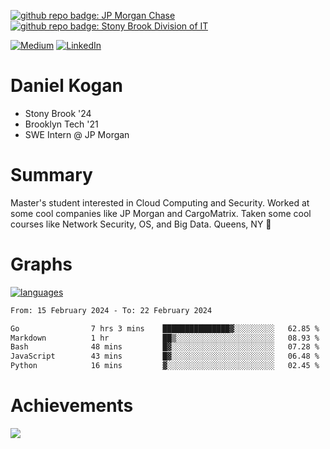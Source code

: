 [![github repo badge: JP Morgan Chase](https://img.shields.io/badge/JP_Morgan_Chase--181717?color=blue)](https://careers.jpmorgan.com/in/en/students/programs/software-engineer-summer?search=&tags=location__Americas__UnitedStatesofAmerica)
[![github repo badge: Stony Brook Division of IT](https://img.shields.io/badge/Stony%20Brook%20Division%20of%20IT--181717?color=red)](https://it.stonybrook.edu/)

[![Medium](https://img.shields.io/badge/Medium-12100E?logo=medium&logoColor=white)](https://medium.com/@danielkoganx) [![LinkedIn](https://img.shields.io/badge/LinkedIn-%230077B5.svg?logo=linkedin&logoColor=white)](https://linkedin.com/in/danielkogan123)
# Daniel Kogan

- Stony Brook '24
- Brooklyn Tech '21
- SWE Intern @ JP Morgan

# Summary

Master's student interested in Cloud Computing and Security. Worked at some cool companies like JP Morgan and CargoMatrix. Taken some cool courses like Network Security, OS, and Big Data. Queens, NY 📍


# Graphs

<div style="width: 100%">

[![languages](https://github-readme-stats.vercel.app/api/top-langs/?username=daminals&langs_count=8&hide=html&layout=compact)](https://github-readme-stats.vercel.app/api/top-langs/?username=daminals&langs_count=8&hide=html&layout=compact)
</div>

<!--START_SECTION:waka-->

```txt
From: 15 February 2024 - To: 22 February 2024

Go                7 hrs 3 mins    ███████████████▓░░░░░░░░░   62.85 %
Markdown          1 hr            ██▒░░░░░░░░░░░░░░░░░░░░░░   08.93 %
Bash              48 mins         █▓░░░░░░░░░░░░░░░░░░░░░░░   07.28 %
JavaScript        43 mins         █▓░░░░░░░░░░░░░░░░░░░░░░░   06.48 %
Python            16 mins         ▓░░░░░░░░░░░░░░░░░░░░░░░░   02.45 %
```

<!--END_SECTION:waka-->

# Achievements 

![](https://github-profile-trophy.vercel.app/?username=daminals&theme=onestar&no-frame=true&no-bg=false&margin-w=4)
